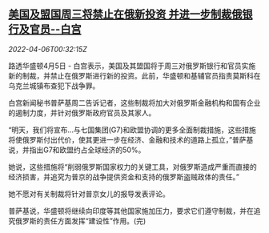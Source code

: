 <!--1649206863000-->
[美国及盟国周三将禁止在俄新投资 并进一步制裁俄银行及官员--白宫](https://cn.reuters.com/article/usa-allies-sanctions-russia-0405-tues-idCNKCS2LY01R)
------

<div><i>2022-04-06T00:32:15Z</i></div><p>路透华盛顿4月5日 - 白宫表示，美国及其盟国将于周三对俄罗斯银行和官员实施新的制裁，并禁止在俄罗斯进行新的投资。此前，华盛顿和基辅官员指责莫斯科在乌克兰城镇布查犯下战争罪。</p><p>白宫新闻秘书普萨基周二告诉记者，这些制裁将加大对俄罗斯金融机构和国有企业的遏制力度，并针对俄罗斯政府官员及其家人。</p><p>“明天，我们将宣布...与七国集团(G7)和欧盟协调的更多全面制裁措施，这些措施将使俄罗斯付出代价，使其更进一步在经济、金融和技术的道路上孤立，”普萨基说，并指出G7和欧盟约占全球经济的50%。</p><p>她说，这些措施将“削弱俄罗斯国家权力的关键工具，对俄罗斯造成严重而直接的经济损害，并追究为普京的战争提供资金和支持的俄罗斯盗贼政体的责任。”</p><p>她不愿对有关制裁将针对普京女儿的报导发表评论。</p><p>普萨基说，华盛顿将继续向印度等其他国家施加压力，要求它们遵守制裁，并在追究俄罗斯的责任方面发挥“建设性”作用。(完)</p>
